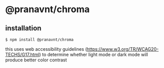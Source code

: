 # @pranavnt/chroma

## installation
```
$ npm install @pranavnt/chroma
```

this uses web accessibility guidelines (https://www.w3.org/TR/WCAG20-TECHS/G17.html) to determine whether light mode or dark mode will produce better color contrast 
